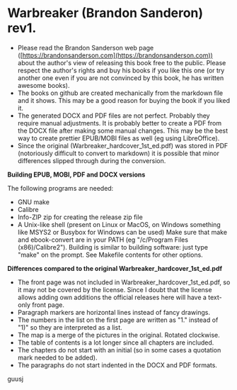 # Warbreaker (Brandon Sanderon) rev1.

- Please read the Brandon Sanderson web page ([https://brandonsanderson.com](https://brandonsanderson.com)) about the author's view of releasing this book free to the public. Please respect the author's rights and buy his books if you like this one (or try another one even if you are not convinced by this book, he has written awesome books).
- The books on github are created mechanically from the markdown file and it shows. This may be a good reason for buying the book if you liked it.
- The generated DOCX and PDF files are not perfect. Probably they require manual adjustments. It is probably better to create a PDF from the DOCX file after making some manual changes. This may be the best way to create prettier EPUB/MOBI files as well (eg using LibreOffice).
- Since the original (Warbreaker_hardcover_1st_ed.pdf) was stored in PDF (notoriously difficult to convert to markdown) it is possible that minor differences slipped through during the conversion.

**Building EPUB, MOBI, PDF and DOCX versions**

The following programs are needed:
- GNU make
- Calibre
- Info-ZIP zip for creating the release zip file
- A Unix-like shell (present on Linux or MacOS, on Windows something like MSYS2 or Busybox for Windows can be used)
Make sure that make and ebook-convert are in your PATH (eg "/c/Program Files (x86)/Calibre2").
Building is similar to building software: just type "make" on the prompt. See Makefile contents for other options.

**Differences compared to the original Warbreaker_hardcover_1st_ed.pdf**

* The front page was not included in Warbreaker_hardcover_1st_ed.pdf, so it may not be covered by the license. Since I doubt that the license allows adding own additions the official releases here will have a text-only front page.
* Paragraph markers are horizontal lines instead of fancy drawings.
* The numbers in the list on the first page are written as "1." instead of "1)" so they are interpreted as a list.
* The map is a merge of the pictures in the original. Rotated clockwise.
* The table of contents is a lot longer since all chapters are included.
* The chapters do not start with an initial (so in some cases a quotation mark needed to be added).
* The paragraphs do not start indented in the DOCX and PDF formats.

guusj
